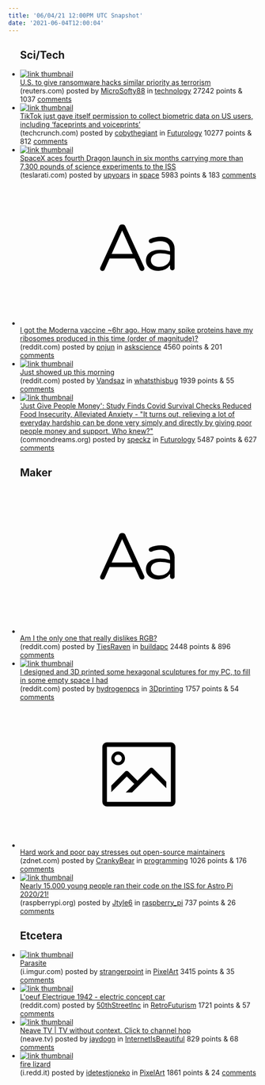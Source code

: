 ```yaml
---
title: '06/04/21 12:00PM UTC Snapshot'
date: '2021-06-04T12:00:04'
---
```

<ul>
<h2>Sci/Tech</h2>

<li><a href='https://www.reuters.com/technology/exclusive-us-give-ransomware-hacks-similar-priority-terrorism-official-says-2021-06-03/'><img src='https://b.thumbs.redditmedia.com/gEso6DKDnhb8o5IHFTOeTLa63ffm-foJlULOy6vS_9U.jpg' alt='link thumbnail'></a><div><div class='linkTitle'><a href='https://www.reuters.com/technology/exclusive-us-give-ransomware-hacks-similar-priority-terrorism-official-says-2021-06-03/'>U.S. to give ransomware hacks similar priority as terrorism</a></div>(reuters.com) posted by <a href='https://www.reddit.com/user/MicroSofty88'>MicroSofty88</a> in <a href='https://www.reddit.com/r/technology'>technology</a> 27242 points & 1037 <a href='https://www.reddit.com/r/technology/comments/nrmuhi/us_to_give_ransomware_hacks_similar_priority_as/'>comments</a></div></li>

<li><a href='https://techcrunch.com/2021/06/03/tiktok-just-gave-itself-permission-to-collect-biometric-data-on-u-s-users-including-faceprints-and-voiceprints/'><img src='https://b.thumbs.redditmedia.com/BUehP1x3XOcGszXEb4dFh2cBTSe3JAVsSIdluvmNe0I.jpg' alt='link thumbnail'></a><div><div class='linkTitle'><a href='https://techcrunch.com/2021/06/03/tiktok-just-gave-itself-permission-to-collect-biometric-data-on-u-s-users-including-faceprints-and-voiceprints/'>TikTok just gave itself permission to collect biometric data on US users, including ‘faceprints and voiceprints’</a></div>(techcrunch.com) posted by <a href='https://www.reddit.com/user/cobythegiant'>cobythegiant</a> in <a href='https://www.reddit.com/r/Futurology'>Futurology</a> 10277 points & 812 <a href='https://www.reddit.com/r/Futurology/comments/nrxhw2/tiktok_just_gave_itself_permission_to_collect/'>comments</a></div></li>

<li><a href='https://www.teslarati.com/spacex-fourth-dragon-launch-six-months/'><img src='https://a.thumbs.redditmedia.com/inuWg8n55q4pEFGknbX4i_vAtaxVn9vuOGIZ2rvSHi4.jpg' alt='link thumbnail'></a><div><div class='linkTitle'><a href='https://www.teslarati.com/spacex-fourth-dragon-launch-six-months/'>SpaceX aces fourth Dragon launch in six months carrying more than 7,300 pounds of science experiments to the ISS</a></div>(teslarati.com) posted by <a href='https://www.reddit.com/user/upyoars'>upyoars</a> in <a href='https://www.reddit.com/r/space'>space</a> 5983 points & 183 <a href='https://www.reddit.com/r/space/comments/nrnqo4/spacex_aces_fourth_dragon_launch_in_six_months/'>comments</a></div></li>

<li><a href='https://www.reddit.com/r/askscience/comments/nrjs19/i_got_the_moderna_vaccine_6hr_ago_how_many_spike/'><svg version='1.1' viewBox='-34 -12 104 64' preserveAspectRatio='xMidYMid slice' xmlns='http://www.w3.org/2000/svg' xmlns:xlink='http://www.w3.org/1999/xlink'>
    <title>text link thumbnail</title>
    <path d='M12.19,8.84a1.45,1.45,0,0,0-1.4-1h-.12a1.46,1.46,0,0,0-1.42,1L1.14,26.56a1.29,1.29,0,0,0-.14.59,1,1,0,0,0,1,1,1.12,1.12,0,0,0,1.08-.77l2.08-4.65h11l2.08,4.59a1.24,1.24,0,0,0,1.12.83,1.08,1.08,0,0,0,1.08-1.08,1.64,1.64,0,0,0-.14-.57ZM6.08,20.71l4.59-10.22,4.6,10.22Z'>
    </path>
    <path d='M32.24,14.78A6.35,6.35,0,0,0,27.6,13.2a11.36,11.36,0,0,0-4.7,1,1,1,0,0,0-.58.89,1,1,0,0,0,.94.92,1.23,1.23,0,0,0,.39-.08,8.87,8.87,0,0,1,3.72-.81c2.7,0,4.28,1.33,4.28,3.92v.5a15.29,15.29,0,0,0-4.42-.61c-3.64,0-6.14,1.61-6.14,4.64v.05c0,2.95,2.7,4.48,5.37,4.48a6.29,6.29,0,0,0,5.19-2.48V26.9a1,1,0,0,0,1,1,1,1,0,0,0,1-1.06V19A5.71,5.71,0,0,0,32.24,14.78Zm-.56,7.7c0,2.28-2.17,3.89-4.81,3.89-1.94,0-3.61-1.06-3.61-2.86v-.06c0-1.8,1.5-3,4.2-3a15.2,15.2,0,0,1,4.22.61Z'>
    </path>
    </svg></a><div><div class='linkTitle'><a href='https://www.reddit.com/r/askscience/comments/nrjs19/i_got_the_moderna_vaccine_6hr_ago_how_many_spike/'>I got the Moderna vaccine ~6hr ago. How many spike proteins have my ribosomes produced in this time (order of magnitude)?</a></div>(reddit.com) posted by <a href='https://www.reddit.com/user/pnjun'>pnjun</a> in <a href='https://www.reddit.com/r/askscience'>askscience</a> 4560 points & 201 <a href='https://www.reddit.com/r/askscience/comments/nrjs19/i_got_the_moderna_vaccine_6hr_ago_how_many_spike/'>comments</a></div></li>

<li><a href='https://www.reddit.com/gallery/nriao1'><img src='https://b.thumbs.redditmedia.com/nIExE3bWKrncwzzjippdTZiB1dfIypKljgqklI7imKQ.jpg' alt='link thumbnail'></a><div><div class='linkTitle'><a href='https://www.reddit.com/gallery/nriao1'>Just showed up this morning</a></div>(reddit.com) posted by <a href='https://www.reddit.com/user/Vandsaz'>Vandsaz</a> in <a href='https://www.reddit.com/r/whatsthisbug'>whatsthisbug</a> 1939 points & 55 <a href='https://www.reddit.com/r/whatsthisbug/comments/nriao1/just_showed_up_this_morning/'>comments</a></div></li>

<li><a href='https://www.commondreams.org/news/2021/06/02/just-give-people-money-study-finds-covid-survival-checks-reduced-food-insecurity'><img src='https://a.thumbs.redditmedia.com/cshCeV6UxMggveqg37AVBOqt3ZWPt5lOY9c859cmFe4.jpg' alt='link thumbnail'></a><div><div class='linkTitle'><a href='https://www.commondreams.org/news/2021/06/02/just-give-people-money-study-finds-covid-survival-checks-reduced-food-insecurity'>'Just Give People Money': Study Finds Covid Survival Checks Reduced Food Insecurity, Alleviated Anxiety - "It turns out, relieving a lot of everyday hardship can be done very simply and directly by giving poor people money and support. Who knew?"</a></div>(commondreams.org) posted by <a href='https://www.reddit.com/user/speckz'>speckz</a> in <a href='https://www.reddit.com/r/Futurology'>Futurology</a> 5487 points & 627 <a href='https://www.reddit.com/r/Futurology/comments/nrek33/just_give_people_money_study_finds_covid_survival/'>comments</a></div></li>

<h2>Maker</h2>

<li><a href='https://www.reddit.com/r/buildapc/comments/nrll2d/am_i_the_only_one_that_really_dislikes_rgb/'><svg version='1.1' viewBox='-34 -12 104 64' preserveAspectRatio='xMidYMid slice' xmlns='http://www.w3.org/2000/svg' xmlns:xlink='http://www.w3.org/1999/xlink'>
    <title>text link thumbnail</title>
    <path d='M12.19,8.84a1.45,1.45,0,0,0-1.4-1h-.12a1.46,1.46,0,0,0-1.42,1L1.14,26.56a1.29,1.29,0,0,0-.14.59,1,1,0,0,0,1,1,1.12,1.12,0,0,0,1.08-.77l2.08-4.65h11l2.08,4.59a1.24,1.24,0,0,0,1.12.83,1.08,1.08,0,0,0,1.08-1.08,1.64,1.64,0,0,0-.14-.57ZM6.08,20.71l4.59-10.22,4.6,10.22Z'>
    </path>
    <path d='M32.24,14.78A6.35,6.35,0,0,0,27.6,13.2a11.36,11.36,0,0,0-4.7,1,1,1,0,0,0-.58.89,1,1,0,0,0,.94.92,1.23,1.23,0,0,0,.39-.08,8.87,8.87,0,0,1,3.72-.81c2.7,0,4.28,1.33,4.28,3.92v.5a15.29,15.29,0,0,0-4.42-.61c-3.64,0-6.14,1.61-6.14,4.64v.05c0,2.95,2.7,4.48,5.37,4.48a6.29,6.29,0,0,0,5.19-2.48V26.9a1,1,0,0,0,1,1,1,1,0,0,0,1-1.06V19A5.71,5.71,0,0,0,32.24,14.78Zm-.56,7.7c0,2.28-2.17,3.89-4.81,3.89-1.94,0-3.61-1.06-3.61-2.86v-.06c0-1.8,1.5-3,4.2-3a15.2,15.2,0,0,1,4.22.61Z'>
    </path>
    </svg></a><div><div class='linkTitle'><a href='https://www.reddit.com/r/buildapc/comments/nrll2d/am_i_the_only_one_that_really_dislikes_rgb/'>Am I the only one that really dislikes RGB?</a></div>(reddit.com) posted by <a href='https://www.reddit.com/user/TiesRaven'>TiesRaven</a> in <a href='https://www.reddit.com/r/buildapc'>buildapc</a> 2448 points & 896 <a href='https://www.reddit.com/r/buildapc/comments/nrll2d/am_i_the_only_one_that_really_dislikes_rgb/'>comments</a></div></li>

<li><a href='https://www.reddit.com/gallery/nruxgz'><img src='https://b.thumbs.redditmedia.com/6Ciz4xC60bjYtbLNgeKSK0Dzf3CbQvvjFSyNkp1mgKE.jpg' alt='link thumbnail'></a><div><div class='linkTitle'><a href='https://www.reddit.com/gallery/nruxgz'>I designed and 3D printed some hexagonal sculptures for my PC, to fill in some empty space I had</a></div>(reddit.com) posted by <a href='https://www.reddit.com/user/hydrogenpcs'>hydrogenpcs</a> in <a href='https://www.reddit.com/r/3Dprinting'>3Dprinting</a> 1757 points & 54 <a href='https://www.reddit.com/r/3Dprinting/comments/nruxgz/i_designed_and_3d_printed_some_hexagonal/'>comments</a></div></li>

<li><a href='https://www.zdnet.com/article/hard-work-and-poor-pay-stresses-out-open-source-maintainers/'><svg version='1.1' viewBox='-34 -14 104 64' preserveAspectRatio='xMidYMid meet' xmlns='http://www.w3.org/2000/svg' xmlns:xlink='http://www.w3.org/1999/xlink'>
    <title>link thumbnail</title>
    <path d='M32,4H4A2,2,0,0,0,2,6V30a2,2,0,0,0,2,2H32a2,2,0,0,0,2-2V6A2,2,0,0,0,32,4ZM4,30V6H32V30Z'></path>
    <path d='M8.92,14a3,3,0,1,0-3-3A3,3,0,0,0,8.92,14Zm0-4.6A1.6,1.6,0,1,1,7.33,11,1.6,1.6,0,0,1,8.92,9.41Z'></path>
    <path d='M22.78,15.37l-5.4,5.4-4-4a1,1,0,0,0-1.41,0L5.92,22.9v2.83l6.79-6.79L16,22.18l-3.75,3.75H15l8.45-8.45L30,24V21.18l-5.81-5.81A1,1,0,0,0,22.78,15.37Z'></path>
    </svg></a><div><div class='linkTitle'><a href='https://www.zdnet.com/article/hard-work-and-poor-pay-stresses-out-open-source-maintainers/'>Hard work and poor pay stresses out open-source maintainers</a></div>(zdnet.com) posted by <a href='https://www.reddit.com/user/CrankyBear'>CrankyBear</a> in <a href='https://www.reddit.com/r/programming'>programming</a> 1026 points & 176 <a href='https://www.reddit.com/r/programming/comments/nrrhit/hard_work_and_poor_pay_stresses_out_opensource/'>comments</a></div></li>

<li><a href='https://www.raspberrypi.org/blog/nearly-15000-young-people-code-ran-on-international-space-station-astro-pi-2020-21/'><img src='https://b.thumbs.redditmedia.com/NQIo0KMlYyi--qpVS6_p7OjvMC_-T50cjcRNfaemTzg.jpg' alt='link thumbnail'></a><div><div class='linkTitle'><a href='https://www.raspberrypi.org/blog/nearly-15000-young-people-code-ran-on-international-space-station-astro-pi-2020-21/'>Nearly 15,000 young people ran their code on the ISS for Astro Pi 2020/21!</a></div>(raspberrypi.org) posted by <a href='https://www.reddit.com/user/Jtyle6'>Jtyle6</a> in <a href='https://www.reddit.com/r/raspberry_pi'>raspberry_pi</a> 737 points & 26 <a href='https://www.reddit.com/r/raspberry_pi/comments/nrd6aq/nearly_15000_young_people_ran_their_code_on_the/'>comments</a></div></li>

<h2>Etcetera</h2>

<li><a href='https://i.imgur.com/I6oep7H.png'><img src='https://a.thumbs.redditmedia.com/jkgrT_FgB3duAx8jKV770WdVUSRbf-nFmGx8WFqlTY8.jpg' alt='link thumbnail'></a><div><div class='linkTitle'><a href='https://i.imgur.com/I6oep7H.png'>Parasite</a></div>(i.imgur.com) posted by <a href='https://www.reddit.com/user/strangerpoint'>strangerpoint</a> in <a href='https://www.reddit.com/r/PixelArt'>PixelArt</a> 3415 points & 35 <a href='https://www.reddit.com/r/PixelArt/comments/nrgnd4/parasite/'>comments</a></div></li>

<li><a href='https://www.reddit.com/gallery/nrnkcy'><img src='https://a.thumbs.redditmedia.com/4NKgkuk1b3Wdpmh6L1rkUg20wwMj-8IR48-V3zq0_o4.jpg' alt='link thumbnail'></a><div><div class='linkTitle'><a href='https://www.reddit.com/gallery/nrnkcy'>L'oeuf Electrique 1942 - electric concept car</a></div>(reddit.com) posted by <a href='https://www.reddit.com/user/50thStreetInc'>50thStreetInc</a> in <a href='https://www.reddit.com/r/RetroFuturism'>RetroFuturism</a> 1721 points & 57 <a href='https://www.reddit.com/r/RetroFuturism/comments/nrnkcy/loeuf_electrique_1942_electric_concept_car/'>comments</a></div></li>

<li><a href='https://neave.tv/'><img src='https://b.thumbs.redditmedia.com/Wag2pBSjH8H2tolQmc7q_cMd3qXH9mryKo9xi7KaPhQ.jpg' alt='link thumbnail'></a><div><div class='linkTitle'><a href='https://neave.tv/'>Neave TV | TV without context. Click to channel hop</a></div>(neave.tv) posted by <a href='https://www.reddit.com/user/jaydogn'>jaydogn</a> in <a href='https://www.reddit.com/r/InternetIsBeautiful'>InternetIsBeautiful</a> 829 points & 68 <a href='https://www.reddit.com/r/InternetIsBeautiful/comments/nrusnl/neave_tv_tv_without_context_click_to_channel_hop/'>comments</a></div></li>

<li><a href='https://i.redd.it/fc3tvumie2371.png'><img src='https://a.thumbs.redditmedia.com/raBb2xS8JP-zByzIZNRxUM4wrJd24Zlexc6ZdROs8R4.jpg' alt='link thumbnail'></a><div><div class='linkTitle'><a href='https://i.redd.it/fc3tvumie2371.png'>fire lizard</a></div>(i.redd.it) posted by <a href='https://www.reddit.com/user/idetestjoneko'>idetestjoneko</a> in <a href='https://www.reddit.com/r/PixelArt'>PixelArt</a> 1861 points & 24 <a href='https://www.reddit.com/r/PixelArt/comments/nrfhdc/fire_lizard/'>comments</a></div></li>

</ul>

